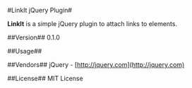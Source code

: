 #LinkIt jQuery Plugin#

**LinkIt** is a simple jQuery plugin to attach links to elements.

##Version##
0.1.0

##Usage##
    <script></script>

##Vendors##
jQuery - [http://jquery.com](http://jquery.com)

##License##
MIT License